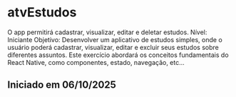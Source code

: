 # atvEstudos

O app permitirá cadastrar, visualizar, editar e deletar estudos.
Nível: Iniciante
Objetivo: Desenvolver um aplicativo de estudos simples, onde o usuário poderá cadastrar, visualizar, editar e excluir seus estudos sobre diferentes assuntos. Este exercício abordará os conceitos fundamentais do React Native, como componentes, estado, navegação, etc...

## Iniciado em 06/10/2025
